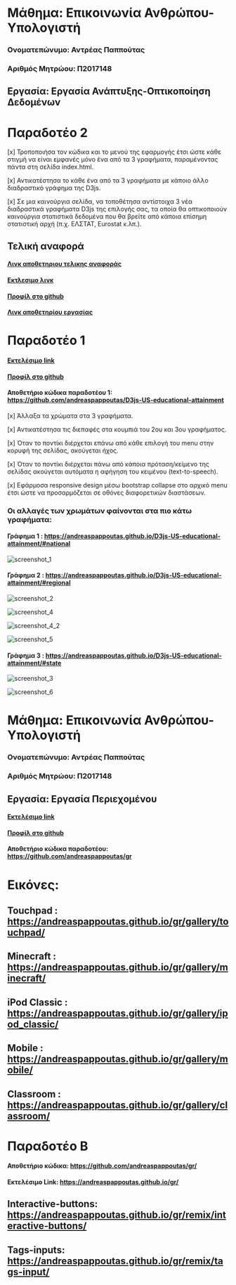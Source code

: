 # Μάθημα: Επικοινωνία Ανθρώπου-Υπολογιστή

### Ονοματεπώνυμο: Αντρέας Παππούτας
### Αριθμός Μητρώου: Π2017148

## Εργασία: Εργασία Ανάπτυξης-Οπτικοποίηση Δεδομένων


# Παραδοτέο 2
[x] Τροποποιήσα τον κώδικα και το μενού της εφαρμογής έτσι ώστε κάθε στιγμή να είναι εμφανές μόνο ένα από τα 3 γραφήματα, παραμένοντας πάντα στη σελίδα index.html.

[x] Αντικατέστησα  το κάθε ένα από τα 3 γραφήματα με κάποιο άλλο διαδραστικό γράφημα της D3js.

[x] Σε μια καινούργια σελίδα, να τοποθέτησα αντίστοιχα 3 νέα διαδραστικά γραφήματα D3js της επιλογής σας, τα οποία θα οπτικοποιούν καινούργια στατιστικά δεδομένα που θα βρείτε από κάποια επίσημη στατιστική αρχή (π.χ. ΕΛΣΤΑΤ, Eurostat κ.λπ.).

## Τελική αναφορά
#### [Λινκ αποθετηριου τελικης αναφοράς](https://github.com/andreaspappoutas/HCI-FINAL_REPORT 'Λινκ αποθετηριου τελικης αναφοράς')

#### [Εκτλεσιμο λινκ](https://andreaspappoutas.github.io/D3js-US-educational-attainment/ 'Εκτλεσιμο λινκ')

#### [Προφίλ στο github](https://github.com/andreaspappoutas 'Προφίλ στο github')

#### [Λινκ αποθετηρίου εργασίας](https://github.com/andreaspappoutas/D3js-US-educational-attainment 'Λινκ αποθετηρίου εργασίας')



# Παραδοτέο 1 

#### [Εκτελέσιμο link](https://andreaspappoutas.github.io/D3js-US-educational-attainment/ '[Εκτελέσιμο link')
#### [Προφίλ στο github](https://github.com/andreaspappoutas 'Προφίλ στο github')

#### Αποθετήριο κώδικα παραδοτέου 1: https://github.com/andreaspappoutas/D3js-US-educational-attainment

[x] Άλλαξα τα χρώματα στα 3 γραφήματα.

[x] Αντικατέστησα τις διεπαφές στα κουμπιά του 2ου και 3ου γραφήματος.

[x] Όταν το ποντίκι διέρχεται επάνω από κάθε επιλογή του menu στην κορυφή της σελίδας, ακούγεται ήχος.

[x] Όταν το ποντίκι διέρχεται πάνω από κάποια πρόταση/κείμενο της σελίδας ακούγεται αυτόματα η αφήγηση του κειμένου (text-to-speech).

[x] Εφάρμοσα responsive design μέσω bootstrap collapse στο αρχικό menu έτσι ώστε να προσαρμόζεται σε οθόνες διαφορετικών διαστάσεων.

### Οι αλλαγές των χρωμάτων φαίνονται στα πιο κάτω γραφήματα:
#### Γράφημα 1 : https://andreaspappoutas.github.io/D3js-US-educational-attainment/#national
![screenshot_1](https://user-images.githubusercontent.com/44147982/48098717-2dcf6000-e226-11e8-8b0a-7a439dace372.png)


#### Γράφημα 2 : https://andreaspappoutas.github.io/D3js-US-educational-attainment/#regional

![screenshot_2](https://user-images.githubusercontent.com/44147982/48098734-3758c800-e226-11e8-84c1-cfd624266ece.png)


![screenshot_4](https://user-images.githubusercontent.com/44147982/48099292-cadec880-e227-11e8-890b-7b7f74acc73d.png)

![screenshot_4_2](https://user-images.githubusercontent.com/44147982/48099296-cd412280-e227-11e8-8e8d-4db7201e2032.png)

![screenshot_5](https://user-images.githubusercontent.com/44147982/48099298-cf0ae600-e227-11e8-8aeb-e5cc43cdd5ca.png)

#### Γράφημα 3 : https://andreaspappoutas.github.io/D3js-US-educational-attainment/#state
![screenshot_3](https://user-images.githubusercontent.com/44147982/48098749-40499980-e226-11e8-9c93-449825148590.png)


![screenshot_6](https://user-images.githubusercontent.com/44147982/48099301-d0d4a980-e227-11e8-8186-7356a7098bf6.png)


# Μάθημα: Επικοινωνία Ανθρώπου-Υπολογιστή

### Ονοματεπώνυμο: Αντρέας Παππούτας
### Αριθμός Μητρώου: Π2017148

## Εργασία: Εργασία Περιεχομένου


#### [Εκτελέσιμο link](https://andreaspappoutas.github.io/gr/ '[Εκτελέσιμο link')
#### [Προφίλ στο github](https://github.com/andreaspappoutas 'Προφίλ στο github')

#### Αποθετήριο κώδικα παραδοτέου: https://github.com/andreaspappoutas/gr

# Εικόνες:
## Touchpad : https://andreaspappoutas.github.io/gr/gallery/touchpad/
## Minecraft : https://andreaspappoutas.github.io/gr/gallery/minecraft/
## iPod Classic : https://andreaspappoutas.github.io/gr/gallery/ipod_classic/
## Mobile : https://andreaspappoutas.github.io/gr/gallery/mobile/
## Classroom : https://andreaspappoutas.github.io/gr/gallery/classroom/

# Παραδοτέο Β
#### Αποθετήριο κώδικα: https://github.com/andreaspappoutas/gr/
#### Εκτελέσιμο Link: https://andreaspappoutas.github.io/gr/

## Interactive-buttons: https://andreaspappoutas.github.io/gr/remix/interactive-buttons/
## Tags-inputs: https://andreaspappoutas.github.io/gr/remix/tags-input/

